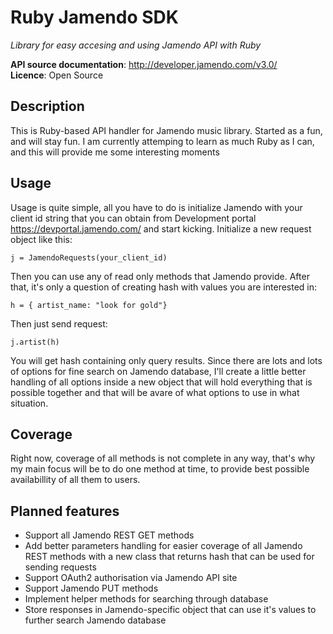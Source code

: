 # Ruby Jamendo SDK
_Library for easy accesing and using Jamendo API with Ruby_  

**API source documentation**: <http://developer.jamendo.com/v3.0/>  
**Licence**: Open Source  

## Description

This is Ruby-based API handler for Jamendo music library. Started as a fun, and will stay fun. I am currently attemping to learn as much Ruby as I can, and this will provide me some interesting moments 

## Usage

Usage is quite simple, all you have to do is initialize Jamendo with your client id string that you can obtain from Development portal <https://devportal.jamendo.com/> and start kicking. Initialize a new request object like this:

    j = JamendoRequests(your_client_id)
    
Then you can use any of read only methods that Jamendo provide. After that, it's only a question of creating hash with values you are interested in:
    
    h = { artist_name: "look for gold"}

Then just send request:

    j.artist(h)
 
You will get hash containing only query results. Since there are lots and lots of options for fine search on Jamendo database, I'll create a little better handling of all options inside a new object that will hold everything that is possible together and that will be avare of what options to use in what situation.

## Coverage
Right now, coverage of all methods is not complete in any way, that's why my main focus will be to do one method at time, to provide best possible availabillity of all them to users.

## Planned features

* Support all Jamendo REST GET methods
* Add better parameters handling for easier coverage of  all Jamendo REST methods with a new class that returns hash that can be used for sending requests
* Support OAuth2 authorisation via Jamendo API site
* Support Jamendo PUT methods
* Implement helper methods for searching through database
* Store responses in Jamendo-specific object that can use it's values to further search Jamendo database